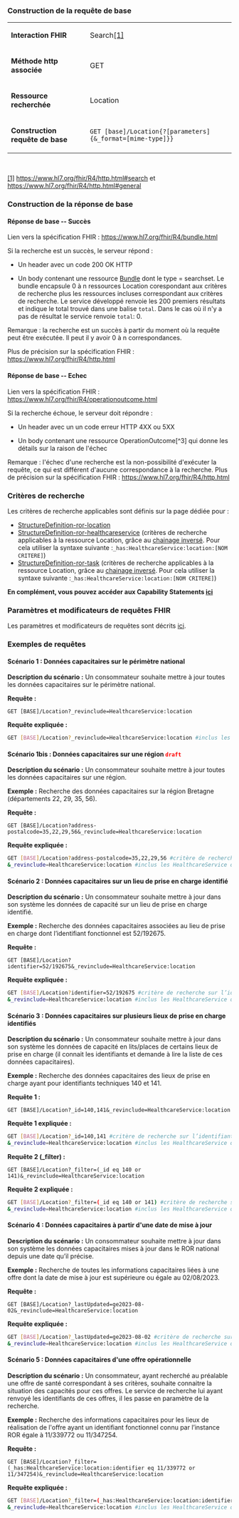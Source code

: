 <!-- Consultation des données capacitaires -->

###  Construction de la requête de base

<table>
<tbody>
<tr>
<td width="215">
<p><strong>Interaction FHIR</strong></p>
</td>
<td width="465">
<p>Search<a href="#_ftn1" name="_ftnref1">[1]</a></p>
</td>
</tr>
<tr>
<td width="215">
<p><strong>M&eacute;thode http associ&eacute;e</strong></p>
</td>
<td width="465">
<p>GET</p>
</td>
</tr>
<tr>
<td width="215">
<p><strong>Ressource recherch&eacute;e</strong></p>
</td>
<td width="465">
<p>Location</p>
</td>
</tr>
<tr>
<td width="215">
<p><strong>Construction requ&ecirc;te de base</strong></p>
</td>
<td width="465">
<p><code>GET [base]/Location{?[parameters]{&amp;_format=[mime-type]}}</code></p>
</td>
</tr>
</tbody>
</table>
<p>&nbsp;</p>
<p><a href="#_ftnref1" name="_ftn1">[1]</a> <a href="https://www.hl7.org/fhir/R4/http.html#search">https://www.hl7.org/fhir/R4/http.html#search</a> et <a href="https://www.hl7.org/fhir/R4/http.html#general">https://www.hl7.org/fhir/R4/http.html#general</a></p>

### Construction de la réponse de base

#### Réponse de base -- Succès

Lien vers la spécification FHIR : <https://www.hl7.org/fhir/R4/bundle.html>

Si la recherche est un succès, le serveur répond :

-   Un header avec un code 200 OK HTTP

-   Un body contenant une ressource [Bundle](https://www.hl7.org/fhir/R4/bundle.html) dont le type =
    searchset.
    Le bundle encapsule 0 à n ressources Location corespondant aux
    critères de recherche plus les ressources incluses correspondant aux
    critères de recherche.
    Le service développé renvoie les 200 premiers résultats et indique
    le total trouvé dans une balise `total`. Dans le cas où il n'y a
    pas de résultat le service renvoie `total`: 0.

Remarque : la recherche est un succès à partir du moment où la requête
peut être exécutée. Il peut il y avoir 0 à n correspondances.

Plus de précision sur la spécification FHIR :
https://www.hl7.org/fhir/R4/http.html

#### Réponse de base -- Echec

Lien vers la spécification FHIR :
<https://www.hl7.org/fhir/R4/operationoutcome.html>

Si la recherche échoue, le serveur doit répondre :

-   Un header avec un un code erreur HTTP 4XX ou 5XX

-   Un body contenant une ressource OperationOutcome[^3] qui donne les
    détails sur la raison de l'échec

Remarque : l'échec d'une recherche est la non-possibilité d'exécuter la
requête, ce qui est différent d'aucune correspondance à la recherche.
Plus de précision sur la spécification FHIR :
<https://www.hl7.org/fhir/R4/http.html>

### Critères de recherche

  Les critères de recherche applicables sont définis sur la page dédiée pour :
-    [StructureDefinition-ror-location](search_param.html#structuredefinition-ror-location)
-    [StructureDefinition-ror-healthcareservice](search_param.html#structuredefinition-ror-healthcareservice) (critères de recherche applicables à la ressource Location, grâce au [chainage inversé](https://www.hl7.org/fhir/R4/search.html#has). Pour cela utiliser la syntaxe suivante :`_has:HealthcareService:location:[NOM CRITERE]`)
-    [StructureDefinition-ror-task](search_param.html#structuredefinition-ror-task) (critères de recherche applicables à la ressource Location, grâce au [chainage inversé](https://www.hl7.org/fhir/R4/search.html#has). Pour cela utiliser la syntaxe suivante :`_has:HealthcareService:location:[NOM CRITERE]`)

**En complément, vous pouvez accéder aux Capability Statements [ici](artifacts.html#behavior-capability-statements)**

### Paramètres et modificateurs de requêtes FHIR

Les paramètres et modificateurs de requêtes sont décrits [ici](modifiers.html).

### Exemples de requêtes

#### Scénario 1 : Données capacitaires sur le périmètre national

**Description du scénario :** Un consommateur souhaite mettre à jour toutes les données capacitaires sur le périmètre national.

**Requête :**

`GET [BASE]/Location?_revinclude=HealthcareService:location`

**Requête expliquée :**

```sh
GET [BASE]/Location?_revinclude=HealthcareService:location #inclus les HealthcareService qui référencent les Location
```

#### Scénario 1bis : Données capacitaires sur une région <code><span style="color: #ff0000;">draft</span></code>

**Description du scénario :** Un consommateur souhaite mettre à jour toutes les données capacitaires sur une région.

**Exemple :** Recherche des données capacitaires sur la région Bretagne (départements 22, 29, 35, 56). 

**Requête :**

`GET [BASE]/Location?address-postalcode=35,22,29,56&_revinclude=HealthcareService:location`

**Requête expliquée :**

```sh
GET [BASE]/Location?address-postalcode=35,22,29,56 #critère de recherche sur les codes postaux commencant par les valeurs choisies
&_revinclude=HealthcareService:location #inclus les HealthcareService qui référencent les Location
```


#### Scénario 2 : Données capacitaires sur un lieu de prise en charge identifié

**Description du scénario :** Un consommateur souhaite mettre à jour dans son système les données de capacité sur un lieu de prise en charge identifié. 

**Exemple :** Recherche des données capacitaires associées au lieu de prise en charge dont l’identifiant fonctionnel est 52/192675.

**Requête :**

`GET [BASE]/Location?identifier=52/192675&_revinclude=HealthcareService:location`

**Requête expliquée :**

```sh
GET [BASE]/Location?identifier=52/192675 #critère de recherche sur l’identifiant technique du lieu de prise en charge
&_revinclude=HealthcareService:location #inclus les HealthcareService qui référencent les Location
```

#### Scénario 3 : Données capacitaires sur plusieurs lieux de prise en charge identifiés

**Description du scénario :** Un consommateur souhaite mettre à jour dans son système les données de capacité en lits/places de certains lieux de prise en charge (il connait les identifiants et demande à lire la liste de ces données capacitaires).

**Exemple :** Recherche des données capacitaires des lieux de prise en charge ayant pour identifiants techniques 140 et 141.

**Requête 1 :**

`GET [BASE]/Location?_id=140,141&_revinclude=HealthcareService:location`

**Requête 1 expliquée :**

```sh
GET [BASE]/Location?_id=140,141 #critère de recherche sur l’identifiant technique du lieu de prise en charge
&_revinclude=HealthcareService:location #inclus les HealthcareService qui référencent les Location
```

**Requête 2 (_filter) :**

`GET [BASE]/Location?_filter=(_id eq 140 or 141)&_revinclude=HealthcareService:location`

**Requête 2 expliquée :**

```sh
GET [BASE]/Location?_filter=(_id eq 140 or 141) #critère de recherche sur l’identifiant technique du lieu de prise en charge
&_revinclude=HealthcareService:location #inclus les HealthcareService qui référencent les Location
```


####  Scénario 4 : Données capacitaires à partir d'une date de mise à jour

**Description du scénario :** Un consommateur souhaite mettre à jour dans son système les données capacitaires mises à jour dans le ROR national depuis une date qu’il précise.

**Exemple :** Recherche de toutes les informations capacitaires liées à une offre dont la date de mise à jour est supérieure ou égale au 02/08/2023.

**Requête :**

`GET [BASE]/Location?_lastUpdated=ge2023-08-02&_revinclude=HealthcareService:location`

**Requête expliquée :**
```sh
GET [BASE]/Location?_lastUpdated=ge2023-08-02 #critère de recherche sur la date de mise à jour/ge=greater or equal
&_revinclude=HealthcareService:location #inclus les HealthcareService qui référencent les Location
```

#### Scénario 5 : Données capacitaires d'une offre opérationnelle

**Description du scénario :** Un consommateur, ayant recherché au préalable une offre de santé correspondant à ses critères, souhaite connaitre la situation des capacités pour ces offres. Le service de recherche lui ayant renvoyé les identifiants de ces offres, il les passe en paramètre de la recherche.

**Exemple :** Recherche des informations capacitaires pour les lieux de réalisation de l'offre ayant un identifiant fonctionnel connu par l’instance ROR égale à 11/339772 ou 11/347254.

**Requête :**

`GET [BASE]/Location?_filter=(_has:HealthcareService:location:identifier eq 11/339772 or 11/347254)&_revinclude=HealthcareService:location`

**Requête expliquée :**

```sh
GET [BASE]/Location?_filter=(_has:HealthcareService:location:identifier eq 11/339772 or 11/347254) #critère de recherche sur l’identifiant fonctionnel de l’offre. Utilisation _has (reverse chaining) car c’est HealthcareService qui fait référence à Location. 
&_revinclude=HealthcareService:location #inclus les HealthcareService qui référencent les Location
```